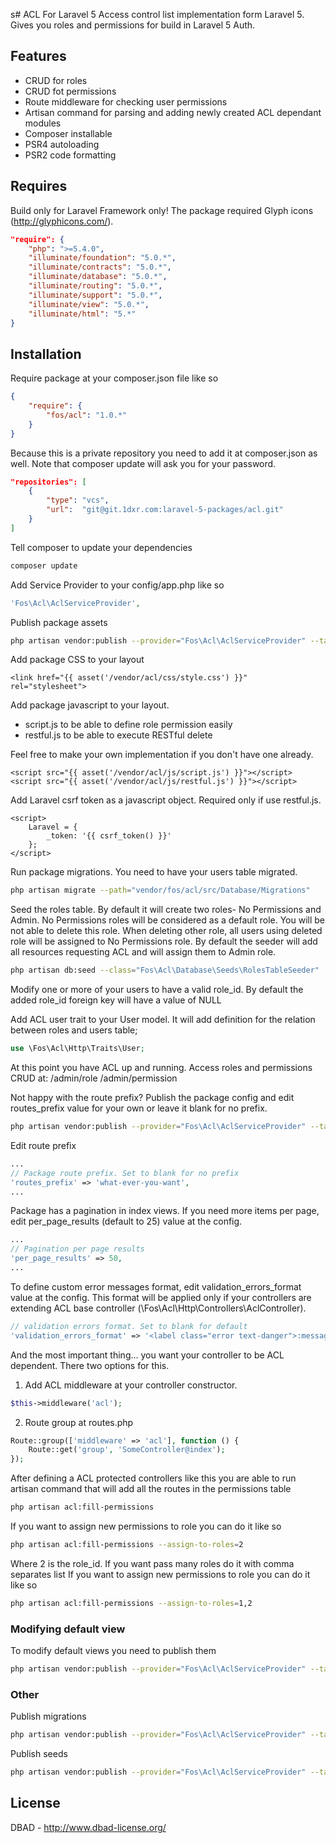 s# ACL For Laravel 5
Access control list implementation form Laravel 5. Gives you roles and permissions for build in Laravel 5 Auth.

## Features
- CRUD for roles
- CRUD fot permissions
- Route middleware for checking user permissions
- Artisan command for parsing and adding newly created ACL dependant modules
- Composer installable
- PSR4 autoloading
- PSR2 code formatting


## Requires
Build only for Laravel Framework only! The package required Glyph icons (http://glyphicons.com/).

```json
"require": {
	"php": ">=5.4.0",
	"illuminate/foundation": "5.0.*",
	"illuminate/contracts": "5.0.*",
	"illuminate/database": "5.0.*",
	"illuminate/routing": "5.0.*",
	"illuminate/support": "5.0.*",
	"illuminate/view": "5.0.*",
	"illuminate/html": "5.*"
}
```

## Installation
Require package at your composer.json file like so
```json
{
    "require": {
        "fos/acl": "1.0.*"
    }
}
```

Because this is a private repository you need to add it at composer.json as well. Note that composer update will ask you for your password.
```json
"repositories": [
	{
		"type": "vcs",
		"url":  "git@git.1dxr.com:laravel-5-packages/acl.git"
	}
]
```

Tell composer to update your dependencies
```sh
composer update
```

Add Service Provider to your config/app.php like so
```php
'Fos\Acl\AclServiceProvider',
```

Publish package assets
```sh
php artisan vendor:publish --provider="Fos\Acl\AclServiceProvider" --tag="public"
```

Add package CSS to your layout
```blade
<link href="{{ asset('/vendor/acl/css/style.css') }}" rel="stylesheet">
```

Add package javascript to your layout.
- script.js to be able to define role permission easily
- restful.js to be able to execute RESTful delete

Feel free to make your own implementation if you don't have one already.
```blade
<script src="{{ asset('/vendor/acl/js/script.js') }}"></script>
<script src="{{ asset('/vendor/acl/js/restful.js') }}"></script>
```

Add Laravel csrf token as a javascript object. Required only if use restful.js.
```blade
<script>
	Laravel = {
		_token: '{{ csrf_token() }}'
	};
</script>
```

Run package migrations. You need to have your users table migrated.
```sh
php artisan migrate --path="vendor/fos/acl/src/Database/Migrations"
```

Seed the roles table. By default it will create two roles- No Permissions and Admin. No Permissions roles will be 
considered as a default role. You will be not able to delete this role. When deleting other role, all users using deleted
role will be assigned to No Permissions role. By default the seeder will add all resources requesting ACL and will 
assign them to Admin role.
```sh
php artisan db:seed --class="Fos\Acl\Database\Seeds\RolesTableSeeder"
```

Modify one or more of your users to have a valid role_id. By default the added role_id foreign key will have a value of NULL

Add ACL user trait to your User model. It will add definition for the relation between roles and users table;
```php
use \Fos\Acl\Http\Traits\User;
```

At this point you have ACL up and running. Access roles and permissions CRUD at:
/admin/role
/admin/permission

Not happy with the route prefix? Publish the package config and edit routes_prefix value for your own or leave it blank for no prefix.
```sh
php artisan vendor:publish --provider="Fos\Acl\AclServiceProvider" --tag="config"
```

Edit route prefix
```php
...
// Package route prefix. Set to blank for no prefix
'routes_prefix' => 'what-ever-you-want',
...
```

Package has a pagination in index views. If you need more items per page, edit per_page_results (default to 25) value at the config.
```php
...
// Pagination per page results
'per_page_results' => 50,
...
```

To define custom error messages format, edit validation_errors_format value at the config. This format will be applied 
only if your controllers are extending ACL base controller (\Fos\Acl\Http\Controllers\AclController). 
```php
// validation errors format. Set to blank for default
'validation_errors_format' => '<label class="error text-danger">:message</label>',
```

And the most important thing... you want your controller to be ACL dependent. There two options for this.
1. Add ACL middleware at your controller constructor.

```php
$this->middleware('acl');
```

2. Route group at routes.php

```php
Route::group(['middleware' => 'acl'], function () {
	Route::get('group', 'SomeController@index');
});
```

After defining a ACL protected controllers like this you are able to run artisan command that will add all the routes in the 
permissions table
```sh
php artisan acl:fill-permissions
```

If you want to assign new permissions to role you can do it like so
```sh
php artisan acl:fill-permissions --assign-to-roles=2
```

Where 2 is the role_id. If you want pass many roles do it with comma separates list
If you want to assign new permissions to role you can do it like so
```sh
php artisan acl:fill-permissions --assign-to-roles=1,2
```

### Modifying default view

To modify default views you need to publish them
```sh
php artisan vendor:publish --provider="Fos\Acl\AclServiceProvider" --tag="views"
```

### Other

Publish migrations
```sh
php artisan vendor:publish --provider="Fos\Acl\AclServiceProvider" --tag="migrations"
```

Publish seeds
```sh
php artisan vendor:publish --provider="Fos\Acl\AclServiceProvider" --tag="seeds"
```

## License
DBAD - http://www.dbad-license.org/